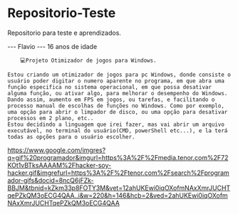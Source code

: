 # Repositorio-Teste
Repositorio para teste e aprendizados.

--- Flavio
--- 16 anos de idade

		💻Projeto Otimizador de jogos para Windows.

	Estou criando um otimizador de jogos para pc Windows, donde consiste o usuário poder digitar o numero aparente no programa, em que abra uma função especifica no sistema operacional, em que possa desativar alguma função, ou ativar algo, para melhorar o desempenho do Windows. 
	Dando assim, aumento em FPS em jogos, ou tarefas, e facilitando o processo manual de escolhas de funções no Windows. Como por exemplo, uma opção para abrir o limpador de disco, ou uma opção para desativar processos em 2 plano, etc..
	Estou decidindo a linguagem que irei fazer, mas vai abrir um arquivo executável, no terminal do usuário(CMD, powerShell etc...), e la terá todas as opções para o usuário escolher.


https://www.google.com/imgres?q=gif%20programador&imgurl=https%3A%2F%2Fmedia.tenor.com%2F72KOt1vBTksAAAAM%2Fhacker-soy-hacker.gif&imgrefurl=https%3A%2F%2Ftenor.com%2Fsearch%2Fprogramador-gifs&docid=8ncQ6jFZk-BBJM&tbnid=kZkm33p8FOTY3M&vet=12ahUKEwi0iqOXofmNAxXmrJUCHTqePZkQM3oECG4QAA..i&w=220&h=146&hcb=2&ved=2ahUKEwi0iqOXofmNAxXmrJUCHTqePZkQM3oECG4QAA




